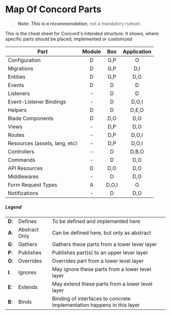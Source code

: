 # Map Of Concord Parts

> **Note: _This is a recommendation_**, not a mandatory ruleset.

This is the cheat sheet for Concord's intended structure.
It shows, where specific parts should be placed, implemented or customized

| Part                          | Module |  Box  | Application |
|-------------------------------|:------:|:-----:|:-----------:|
| Configuration                 |   D    |  G,P  |      O      |
| Migrations                    |   D    |  G,P  |     D,I     |
| Entities                      |   D    |  G,P  |     D,O     |
| Events                        |   D    |   D   |      D      |
| Listeners                     |   -    |   D   |      D      |
| Event-Listener Bindings       |   -    |   D   |    D,O,I    |
| Helpers                       |   D    |   D   |    D,E,O    |
| Blade Components              |   D    |  D,O  |     D,O     |
| Views                         |   -    |  D,P  |     D,O     |
| Routes                        |   -    |  D,P  |    D,O,I    |
| Resources (assets, lang, etc) |   -    |  D,P  |    D,O,I    |
| Controllers                   |   -    |   D   |    D,B,O    |
| Commands                      |   -    |   D   |     D,O     |
| API Resources                 |   D    |  D,O  |     D,O     |
| Middlewares                   |   -    |   D   |     D,O     |
| Form Request Types            |   A    | D,O,I |      O      |
| Notifications                 |   -    |   D   |     D,O     |


##### Legend

|        |               |                                                                        |
|--------|---------------|------------------------------------------------------------------------|
| **D**: | Defines       | To be defined and implemented here                                     |
| **A**: | Abstract Only | Can be defined here, but only as abstract                              |
| **G**: | Gathers       | Gathers these parts from a lower lever layer                           |
| **P**: | Publishes     | Publishes part(s) to an upper lever layer                              |
| **O**: | Overrides     | Overrides part from a lower level layer                                |
| **I**: | Ignores       | May ignore these parts from a lower level layer                        |
| **E**: | Extends       | May extend these parts from a lower level layer                        |
| **B**: | Binds         | Binding of interfaces to concrete implementation happens in this layer |
